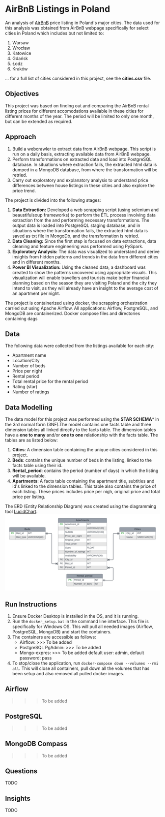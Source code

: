 # AirBnB Listings in Poland
An analysis of [AirBnB](https://www.airbnb.com) price listing in Poland's major cities. The data used for this analysis was obtained from AirBnB webpage specifically for select cities in Poland which includes but not limited to:
1. Warsaw
2. Wrocław
3. Katowice
4. Gdańsk
5. Łodz
6. Kraków

... for a full list of cities considered in this project, see the **cities.csv** file.

## Objectives
This project was based on finding out and comparing the AirBnB rental listing prices for different accomodations available in these cities for different months of the year. The period will be limited to only one month, but can be extended as required.

## Approach
1. Build a webcrawler to extract data from AirBnB webpage. This script is run on a daily basis, extracting available data from AirBnB webpage.
2. Perform transformations on extracted data and load into PostgreSQL database. In situations where extraction fails, the extracted html data is dumped in a MongoDB database, from where the transformation will be retried.
3. Carry out exploratory and explanatory analysis to understand price differences between house listings in these cities and also explore the price trend.

The project is divided into the following stages:
1. **Data Extraction:** Developed a web scrapping script (using selenium and beaustifulsoup frameworks) to perform the ETL process involving data extraction from the and performing necessary transformations. The output data is loaded into PostgreSQL staging database, and in situations where the transformation fails, the extracted html data is saved as txt file in MongoDb, and the transformation is retried.
2. **Data Cleaning:** Since the first step is focused on data extractions, data cleaning and feature engineering was performed using PySpark.
3. **Exploratory Analysis:** The data was visualized to understand and derive insights from hidden patterns and trends in the data from different cities and in different months.
4. **Power BI Visualization:** Using the cleaned data, a dashboard was created to show the patterns uncovered using appropriate visuals. This visualization will enable travellers and tourists make better financial planning based on the season they are visiting Poland and the city they intend to visit, as they will already have an insight to the average cost of an apartment per night.

The project is containerized using docker, the scrapping orchestration carried out using Apache Airflow. All applications: Airflow, PostgreSQL, and MongoDB are containerized. Docker compose files and directories containing dags 


## Data
The following data were collected from the listings available for each city: 
- Apartment name
- Location/City
- Number of beds
- Price per night
- Rental period
- Total rental price for the rental period
- Rating (star)
- Number of ratings


## Data Modelling
The data model for this project was performed using the **STAR SCHEMA*** in the 3rd normal form (3NF).The model contains one facts table and three dimension tables all linked directly to the facts table. The dimension tables have
a **one to many** and/or **one to one** relationship with the facts table. The tables are as listed below:
1. **Cities**: A dimension table containing the unique cities considered in this project.
2. **Beds**: contains the unique number of beds in the listing, linked to the facts table using their id.
3. **Rental_period**: contains the period (number of days) in which the listing will be available.
4. **Apartments**: A facts table containing the apartment title, subtitles and id's linked to the dimension tables.
This table also contains the price of each listing. These prices includes price per nigh, original price and total
price per listing.

The ERD (Entity Relationship Diagram) was created using the diagramming tool [LucidChart](https://lucid.app/).
![](images/Poland_AirBnB.png)


## Run Instructions
1. Ensure Docker Desktop is installed in the OS, and it is running.
2. Run the `docker_setup.bat` in the command line interface. This file is specifically for Windows OS. This will pull all needed images (Airflow, PostgreSQL, MongoDB) and start the containers.
3. The containers are accessible as follows:
    - Airflow: >>> To be added
    - PostgreSQL PgAdmin: >>> To be added
    - Mongo-expres: >>> To be added default user: admin, default password: pass
4. To stop/close the application, run `docker-compose down --volumes --rmi all`. This will close all containers, pull down all the volumes that has been setup and also removed all pulled docker images.


## Airflow
>>> To be added

## PostgreSQL
>>> To be added

## MongoDB Compass
>>> To be added

## Questions
TODO

## Insights
TODO
